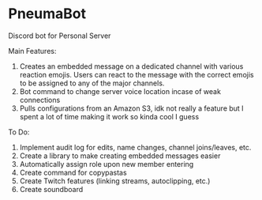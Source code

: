 # PneumaBot
Discord bot for Personal Server

Main Features:
1. Creates an embedded message on a dedicated channel with various reaction emojis. Users can react to the message with the correct emojis to be assigned to any of the major channels.
2. Bot command to change server voice location incase of weak connections
3. Pulls configurations from an Amazon S3, idk not really a feature but I spent a lot of time making it work so kinda cool I guess

To Do:
1. Implement audit log for edits, name changes, channel joins/leaves, etc.
2. Create a library to make creating embedded messages easier
3. Automatically assign role upon new member entering
4. Create command for copypastas
5. Create Twitch features (linking streams, autoclipping, etc.)
6. Create soundboard

